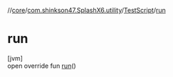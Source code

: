 //[core](../../../index.md)/[com.shinkson47.SplashX6.utility](../index.md)/[TestScript](index.md)/[run](run.md)

# run

[jvm]\
open override fun [run](run.md)()
